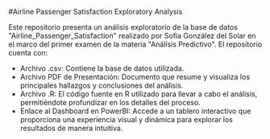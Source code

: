 #Airline Passenger Satisfaction Exploratory Analysis

Este repositorio presenta un análisis exploratorio de la base de datos "Airline_Passenger_Satisfaction" realizado por Sofía González del Solar en el marco del primer examen de la materia "Análisis Predictivo". 
El repositorio cuenta con:

- Archivo .csv: Contiene la base de datos utilizada.
- Archivo PDF de Presentación: Documento que resume y visualiza los principales hallazgos y conclusiones del análisis.
- Archivo .R: El código fuente en R utilizado para llevar a cabo el análisis, permitiéndote profundizar en los detalles del proceso.
- Enlace al Dashboard en PowerBI: Accede a un tablero interactivo que proporciona una experiencia visual y dinámica para explorar los resultados de manera intuitiva.
